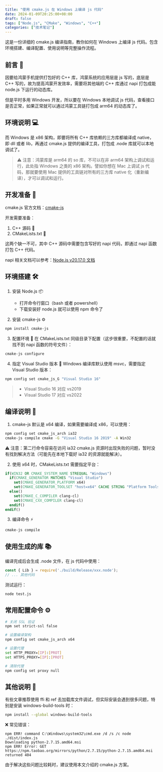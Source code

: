 ```yaml
---
title: "使用 cmake.js 在 Windows 上编译 js 代码"
date: 2024-01-09T20:25:00+08:00
draft: false
tags: ["Node.js", "CMake", "Windows", "C++"]
categories: ["技术笔记"]
---
```


这是一份详细的 cmake.js 编译指南，教你如何在 Windows 上编译 js 代码。包含环境搭建、编译配置、使用说明等完整操作流程。

## 前言 🚀

因要给鸿蒙手机提供打包好的 C++ 库，鸿蒙系统的应用层是 js 写的，底层是 C++ 写的，故为提高鸿蒙开发效率，需要将其他端的 C++ 库通过 napi 打包成能 node.js 下运行的动态库。

但是平时多用 Windows 开发，所以要在 Windows 本地调试 js 代码，查看接口是否正常，如果正常就可以通过鸿蒙工具链打包成 arm64 的动态库了。

## 环境说明 💻

而 Windows 是 x86 架构，即要将所有 C++ 库依赖的三方库都编译成 native，即 dll 或者 lib，再通过 cmake.js 提供的编译工具，打包成 .node 库就可以本地调试了。

> ⚠️ 注意：鸿蒙库是 arm64 的 so 库，不可以在非 arm64 架构上调试和运行，此处指 Windows 之类的 x86 架构。譬如你想在 Mac 上调试 js 代码，那就要使用 Mac 提供的工具链对所有的三方库 native 化（重新编译），才可以调试和运行。

## 开发准备 📝

cmake.js 官方文档：[cmake-js](https://github.com/cmake-js/cmake-js)

开发需要准备：
1. C++ 源码 📄
2. CMakeLists.txt 📄

这两个缺一不可，其中 C++ 源码中需要包含写好的 napi 代码，即通过 napi 函数打包 C++ 代码。

napi 相关文档可以参考：[Node.js v20.17.0 文档](https://nodejs.org/docs/latest-v20.x/api/n-api.html)

## 环境搭建 🛠️

1. 安装 Node.js 📦
   - 打开命令行窗口（bash 或者 powershell）
   - 下载安装好 node.js 就可以使用 npm 命令了

2. 安装 cmake-js ⚙️
```bash
npm install cmake-js
```

3. 配置环境 🔧
在 CMakeLists.txt 同级目录下配置（这步很重要，不配置的话就找不到 napi 函数的符号文件）：
```bash
cmake-js configure
```

4. 指定 Visual Studio 版本 🎯
Windows 编译库默认使用 msvc，需要指定 Visual Studio 版本：
```bash
npm config set cmake_js_G "Visual Studio 16"
```

> - Visual Studio 16 对应 vs2019
> - Visual Studio 17 对应 vs2022

## 编译说明 🔨

1. cmake-js 默认是 x64 编译，如果需要编译成 x86，可以使用：
```bash
npm config set cmake_js_arch ia32
cmake-js compile cmake -G "Visual Studio 16 2019" -A Win32
```

⚠️ 注意：第二行命令容易在访问 ia32 cmake.js 资源时出现失败的问题，暂时没有找到解决方法（可能先在本地下载好 ia32 的资源就能解决）。

2. 使用 x64 时，CMakeLists.txt 需要指定平台：
```cmake
if(WIN32 OR CMAKE_SYSTEM_NAME STREQUAL "Windows")
  if(CMAKE_GENERATOR MATCHES "Visual Studio")
    set(CMAKE_GENERATOR_PLATFORM x64)
    set(CMAKE_GENERATOR_TOOLSET "host=x64" CACHE STRING "Platform Toolset" FORCE)
  else()
    set(CMAKE_C_COMPILER clang-cl)
    set(CMAKE_CXX_COMPILER clang-cl)
  endif()
endif()
```

3. 编译命令 ⚡
```bash
cmake-js compile
```

## 使用生成的库 📚

编译完成后会生成 .node 文件，在 js 代码中使用：

```javascript
const { Lib } = require('./build/Release/xxx.node');
// ... 其他代码
```

测试运行：
```bash
node test.js
```

## 常用配置命令 ⚙️

```bash
# 关闭 SSL 验证
npm set strict-ssl false

# 设置编译架构
npm config set cmake_js_arch x64

# 设置代理
set HTTP_PROXY=[IP]:[PROT]
set HTTPS_PROXY=[IP]:[PROT]

# 清除代理
npm config set proxy null
```

## 其他说明 📌

有些文章推荐使用 ffi 和 ref 去加载库文件调试，但实际安装会遇到很多问题，特别是安装 windows-build-tools 时：

```bash
npm install --global windows-build-tools
```

❌ 常见错误：
```
npm ERR! command C:\Windows\system32\cmd.exe /d /s /c node ./dist/index.js
Downloading python-2.7.15.amd64.msi
npm ERR! Error: GET https://npm.taobao.org/mirrors/python/2.7.15/python-2.7.15.amd64.msi returned 404
```

由于解决这些问题比较耗时，建议使用本文介绍的 cmake.js 方案。 